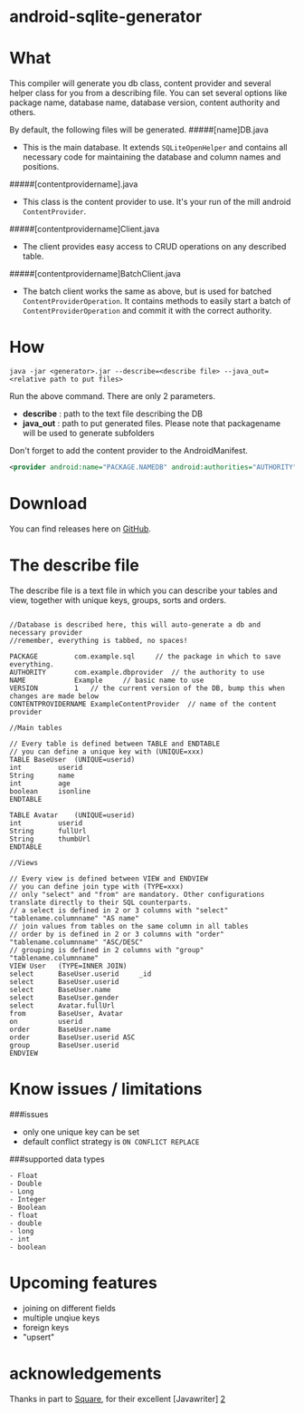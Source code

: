 android-sqlite-generator
========================



# What

This compiler will generate you db class, content provider and several helper class for you from a describing file. You can set several options like package name, database name, database version, content authority and others.

By default, the following files will be generated.
#####[name]DB.java
- This is the main database. It extends `SQLiteOpenHelper` and contains all necessary code for maintaining the database and column names and positions.

#####[contentprovidername].java
- This class is the content provider to use. It's your run of the mill android `ContentProvider`.

#####[contentprovidername]Client.java
- The client provides easy access to CRUD operations on any described table.

#####[contentprovidername]BatchClient.java
- The batch client works the same as above, but is used for batched `ContentProviderOperation`. It contains methods to easily start a batch of `ContentProviderOperation` and commit it with the correct authority.

# How

	java -jar <generator>.jar --describe=<describe file> --java_out=<relative path to put files>


Run the above command. There are only 2 parameters.

- **describe** : path to the text file describing the DB
- **java_out** : path to put generated files. Please note that packagename will be used to generate subfolders

Don't forget to add the content provider to the AndroidManifest.

```xml
<provider android:name="PACKAGE.NAMEDB" android:authorities="AUTHORITY">
```

# Download

You can find releases here on [GitHub][3].

[3]: https://github.com/Trikke/android-sqlite-generator/releases

# The describe file

The describe file is a text file in which you can describe your tables and view, together with unique keys, groups, sorts and orders.

```

//Database is described here, this will auto-generate a db and necessary provider
//remember, everything is tabbed, no spaces!

PACKAGE			com.example.sql		// the package in which to save everything.
AUTHORITY		com.example.dbprovider	// the authority to use
NAME			Example		// basic name to use
VERSION			1	// the current version of the DB, bump this when changes are made below
CONTENTPROVIDERNAME	ExampleContentProvider	// name of the content provider

//Main tables

// Every table is defined between TABLE and ENDTABLE
// you can define a unique key with (UNIQUE=xxx)
TABLE BaseUser	(UNIQUE=userid)
int			userid
String		name
int			age
boolean		isonline
ENDTABLE

TABLE Avatar	(UNIQUE=userid)
int			userid
String		fullUrl
String		thumbUrl
ENDTABLE

//Views

// Every view is defined between VIEW and ENDVIEW
// you can define join type with (TYPE=xxx)
// only "select" and "from" are mandatory. Other configurations translate directly to their SQL counterparts.
// a select is defined in 2 or 3 columns with "select" "tablename.columnname" "AS name"
// join values from tables on the same column in all tables
// order by is defined in 2 or 3 columns with "order" "tablename.columnname" "ASC/DESC"
// grouping is defined in 2 columns with "group" "tablename.columnname"
VIEW User	(TYPE=INNER JOIN)
select		BaseUser.userid		_id
select		BaseUser.userid
select		BaseUser.name
select		BaseUser.gender
select		Avatar.fullUrl
from		BaseUser, Avatar
on			userid
order		BaseUser.name
order		BaseUser.userid	ASC
group		BaseUser.userid
ENDVIEW
```

# Know issues / limitations

###issues
- only one unique key can be set
- default conflict strategy is `ON CONFLICT REPLACE`

###supported data types
```
- Float
- Double
- Long
- Integer
- Boolean
- float
- double
- long
- int
- boolean
```

# Upcoming features
- joining on different fields
- multiple unqiue keys
- foreign keys
- "upsert"

# acknowledgements

Thanks in part to [Square][1], for their excellent [Javawriter] [2]

[1]:http://square.github.io/
[2]:https://github.com/square/javawriter
